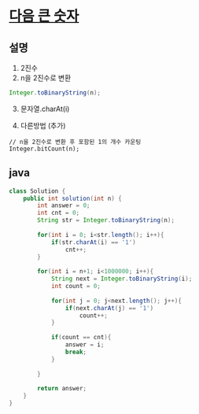# [다음 큰 숫자](https://programmers.co.kr/learn/courses/30/lessons/12911)

## 설명
1. 2진수
2. n을 2진수로 변환
``` java
Integer.toBinaryString(n);
```
3. 문자열.charAt(i)

4. 다른방법 (추가) 
```
// n을 2진수로 변환 후 포함된 1의 개수 카운팅
Integer.bitCount(n);
```

## java
``` java
class Solution {
    public int solution(int n) {
        int answer = 0;
        int cnt = 0;
        String str = Integer.toBinaryString(n);
        
        for(int i = 0; i<str.length(); i++){
            if(str.charAt(i) == '1')
                cnt++;
        }
        
        for(int i = n+1; i<1000000; i++){
            String next = Integer.toBinaryString(i);
            int count = 0;
            
            for(int j = 0; j<next.length(); j++){
                if(next.charAt(j) == '1')
                    count++;
            }
            
            if(count == cnt){
                answer = i;
                break;
            }
            
        }
        
        return answer;
    }
}
```
